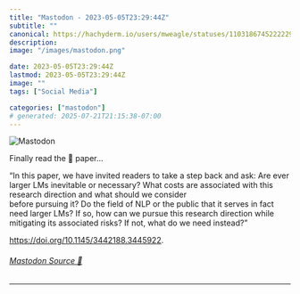 ```yaml
---
title: "Mastodon - 2023-05-05T23:29:44Z"
subtitle: ""
canonical: https://hachyderm.io/users/mweagle/statuses/110318674522222961
description:
image: "/images/mastodon.png"

date: 2023-05-05T23:29:44Z
lastmod: 2023-05-05T23:29:44Z
image: ""
tags: ["Social Media"]

categories: ["mastodon"]
# generated: 2025-07-21T21:15:38-07:00
---
```

![Mastodon](/images/mastodon.png)

<p>Finally read the 🦜 paper…</p><p>“In this paper, we have invited readers to take a step back and ask: Are ever larger LMs inevitable or necessary? What costs are associated with this research direction and what should we consider<br />before pursuing it? Do the field of NLP or the public that it serves in fact need larger LMs? If so, how can we pursue this research direction while mitigating its associated risks? If not, what do we need instead?”</p><p><a href="https://doi.org/10.1145/3442188.3445922" target="_blank" rel="nofollow noopener noreferrer" translate="no"><span class="invisible">https://</span><span class="ellipsis">doi.org/10.1145/3442188.344592</span><span class="invisible">2</span></a>.</p>


###### [Mastodon Source 🐘](https://hachyderm.io/@mweagle/110318674522222961)

___
